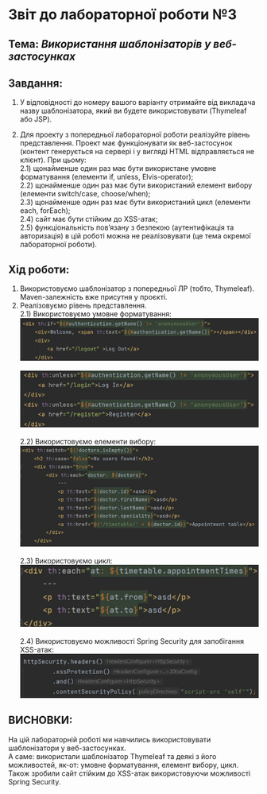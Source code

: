# Звіт до лабораторної роботи №3

## Тема: *Використання шаблонізаторів  у веб-застосунках* <br>
## Завдання:
1. У відповідності до номеру вашого варіанту отримайте від викладача назву шаблонізатора, який ви будете використовувати (Thymeleaf або JSP).

2. Для проекту з попередньої лабораторної роботи реалізуйте рівень представлення. Проект має функціонувати як веб-застосунок (контент генерується на сервері і у вигляді HTML відправляється не клієнт).
   При цьому:
   <br> 2.1) щонайменше один раз має бути використане умовне форматування (елементи if, unless, Elvis-operator);
   <br> 2.2) щонайменше один раз має бути використаний елемент вибору (елементи switch/case, choose/when);
   <br> 2.3) щонайменше один раз має бути використаний цикл (елементи each, forEach);
   <br> 2.4) сайт має бути стійким до XSS-атак;
   <br> 2.5) функціональність пов’язану з безпекою (аутентифікація та авторизація) в цій роботі можна не реалізовувати (це тема окремої лабораторної роботи).


## Хід роботи:
1. Використовуємо шаблонізатор з попередньої ЛР (тобто, Thymeleaf). Maven-залежність вже присутня у проєкті. <br>
2. Реалізовуємо рівень представлення.
  <br> 2.1) Використовуємо умовне форматування: <br> ![IfExample](readme_img/1.jpg) <br> <br> ![UnlessExample](readme_img/2.jpg) <br>
  <br> 2.2) Використовуємо елементи вибору: <br> ![SwitchExample](readme_img/3.jpg) <br>
  <br> 2.3) Використовуємо цикл: <br> ![EachExample](readme_img/4.jpg) <br> 
  <br> 2.4) Використовуємо можливості Spring Security для запобігання XSS-атак: ![XssProtection](readme_img/5.jpg) <br>

## ВИСНОВКИ:
На цій лабораторній роботі ми навчились використовувати шаблонізатори у веб-застосунках. 
<br> А саме: використали шаблонізатор Thymeleaf та деякі з його можливостей, як-от: умовне форматування, елемент вибору, цикл. 
<br> Також зробили сайт стійким до XSS-атак використовуючи можливості Spring Security.